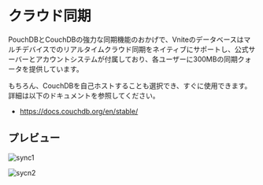 # クラウド同期

PouchDBとCouchDBの強力な同期機能のおかげで、Vniteのデータベースはマルチデバイスでのリアルタイムクラウド同期をネイティブにサポートし、公式サーバーとアカウントシステムが付属しており、各ユーザーに300MBの同期クォータを提供しています。

もちろん、CouchDBを自己ホストすることも選択でき、すぐに使用できます。詳細は以下のドキュメントを参照してください。

- https://docs.couchdb.org/en/stable/

## プレビュー

![sync1](https://img.timero.xyz/i/2025/04/02/67ed06b12210b.webp)

![sycn2](https://img.timero.xyz/i/2025/04/02/67ed06ccf31ff.webp)

